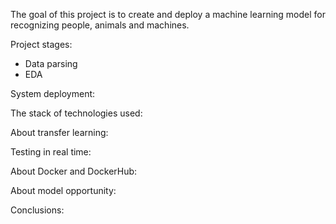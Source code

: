 The goal of this project is to create and deploy a machine learning model for recognizing people, animals and machines.

Project stages: 
- Data parsing
- EDA


System deployment: 

The stack of technologies used:


About transfer learning:

Testing in real time:

About Docker and DockerHub:

About model opportunity:


Conclusions:
